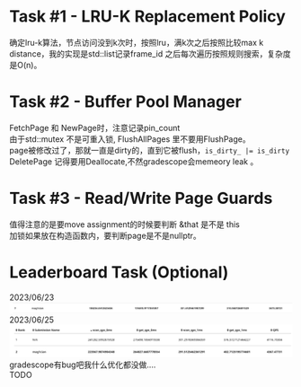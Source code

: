 # Task #1 - LRU-K Replacement Policy

确定lru-k算法，节点访问没到k次时，按照lru，满k次之后按照比较max k distance，我的实现是std::list记录frame_id 之后每次遍历按照规则搜索，复杂度是O(n)。

# Task #2 - Buffer Pool Manager

FetchPage 和 NewPage时，注意记录pin_count    
由于std::mutex 不是可重入锁, FlushAllPages 里不要用FlushPage。    
page被修改过了，那就一直是dirty的，直到它被flush，`is_dirty_ |= is_dirty`  
DeletePage 记得要用Deallocate,不然gradescope会memeory leak 。

# Task #3 - Read/Write Page Guards

值得注意的是要move assignment的时候要判断 &that 是不是 this  
加锁如果放在构造函数内，要判断page是不是nullptr。

# Leaderboard Task (Optional)
2023/06/23  
![before_rank_1](./p1_before_rank.png)
2023/06/25
![before_rank_2](./p1_before_rank_2.png)
gradescope有bug吧我什么优化都没做....  
TODO
